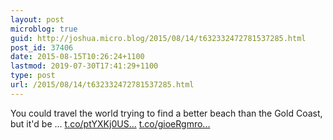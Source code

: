 ```yaml
---
layout: post
microblog: true
guid: http://joshua.micro.blog/2015/08/14/t632332472781537285.html
post_id: 37406
date: 2015-08-15T10:26:24+1100
lastmod: 2019-07-30T17:41:29+1100
type: post
url: /2015/08/14/t632332472781537285.html
---
```

You could travel the world trying to find a better beach than the Gold Coast, but it'd be … [t.co/ptYXKj0US...](http://t.co/ptYXKj0USn) [t.co/gioeRgmro...](http://t.co/gioeRgmrow)
